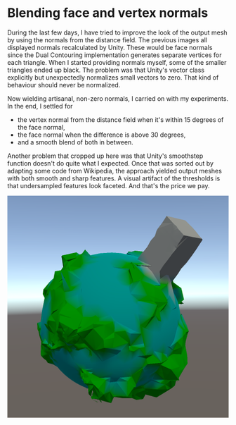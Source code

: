 # Blending face and vertex normals

During the last few days,
I have tried to improve the look of the output mesh by using the normals from the distance field.
The previous images all displayed normals recalculated by Unity.
These would be face normals since the Dual Contouring implementation generates separate vertices for each triangle.
When I started providing normals myself,
some of the smaller triangles ended up black.
The problem was that Unity's vector class explicitly but unexpectedly normalizes small vectors to zero.
That kind of behaviour should never be normalized.

Now wielding artisanal, non-zero normals, I carried on with my experiments. In the end, I settled for

- the vertex normal from the distance field when it's within 15 degrees of the face normal,
- the face normal when the difference is above 30 degrees,
- and a smooth blend of both in between.

Another problem that cropped up here was that Unity's smoothstep function doesn't do quite what I expected.
Once that was sorted out by adapting some code from Wikipedia,
the approach yielded output meshes with both smooth and sharp features.
A visual artifact of the thresholds is that undersampled features look faceted.
And that's the price we pay.

![Blending face and vertex normals](smooth.png)
